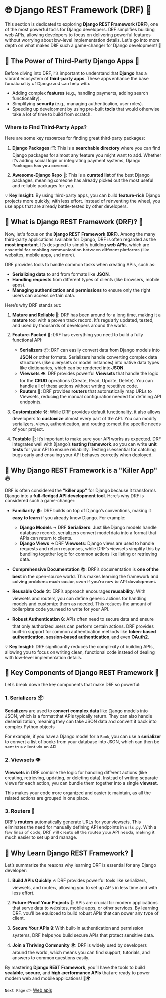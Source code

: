 # 🌐 Django REST Framework (DRF) 🚀

This section is dedicated to exploring **Django REST Framework (DRF)**, one of the most powerful tools for Django developers. DRF simplifies building web APIs, allowing developers to focus on delivering powerful features without worrying about low-level implementation details. Let's go into more depth on what makes DRF such a game-changer for Django development! 🌟

## 🔹 The Power of Third-Party Django Apps 🔧

Before diving into DRF, it’s important to understand that **Django** has a vibrant ecosystem of **third-party apps**. These apps enhance the base functionality of Django and can help with:

- Adding complex **features** (e.g., handling payments, adding search functionality).
- Simplifying **security** (e.g., managing authentication, user roles).
- Speeding up development by using pre-built **tools** that would otherwise take a lot of time to build from scratch.

### Where to Find Third-Party Apps?

Here are some key resources for finding great third-party packages:

1. **Django Packages** 🗂️: This is a **searchable directory** where you can find Django packages for almost any feature you might want to add. Whether it’s adding social login or integrating payment systems, Django Packages has you covered.

2. **Awesome-Django Repo** 🌟: This is a **curated list** of the best Django packages, meaning someone has already picked out the most useful and reliable packages for you.

💡 **Key Insight**: By using third-party apps, you can build **feature-rich** Django projects more quickly, with less effort. Instead of reinventing the wheel, you use apps that are already battle-tested by other developers.

## 🔹 What is Django REST Framework (DRF)? 🤖

Now, let's focus on the **Django REST Framework (DRF)**. Among the many third-party applications available for Django, DRF is often regarded as the **most important**. It’s designed to simplify building **web APIs**, which are essential for enabling communication between different platforms (like websites, mobile apps, and more).

DRF provides tools to handle common tasks when creating APIs, such as:

- **Serializing data** to and from formats like **JSON**.
- **Handling requests** from different types of clients (like browsers, mobile apps).
- **Managing authentication and permissions** to ensure only the right users can access certain data.

Here’s why DRF stands out:

1. **Mature and Reliable** 🏅: DRF has been around for a long time, making it a **mature** tool with a proven track record. It’s regularly updated, tested, and used by thousands of developers around the world.

2. **Feature-Packed** 💼: DRF has everything you need to build a fully functional API:
    - **Serializers** 📦: DRF can easily convert data from Django models into **JSON** or other formats. Serializers handle converting complex data structures (like querysets or model instances) into native data types like dictionaries, which can be rendered into **JSON**.
    - **Viewsets** 👁️: DRF provides powerful **Viewsets** that handle the logic for the **CRUD** operations (Create, Read, Update, Delete). You can handle all of these actions without writing repetitive code.
    - **Routers** 🔗: DRF provides **routers** that automatically map URLs to Viewsets, reducing the manual configuration needed for defining API endpoints.

3. **Customizable** 🛠️: While DRF provides default functionality, it also allows developers to **customize** almost every part of the API. You can modify serializers, views, authentication, and routing to meet the specific needs of your project.

4. **Testable** 🧪: It’s important to make sure your API works as expected. DRF integrates well with Django’s **testing framework**, so you can write **unit tests** for your API to ensure reliability. Testing is essential for catching bugs early and ensuring your API behaves correctly when deployed.

## 🔹 Why Django REST Framework is a "Killer App" 🔥

DRF is often considered the **"killer app"** for Django because it transforms Django into a **full-fledged API development tool**. Here’s why DRF is considered such a game-changer:

- **Familiarity** 🏠: DRF builds on top of Django’s conventions, making it **easy to learn** if you already know Django. For example:
    - **Django Models** → DRF **Serializers**: Just like Django models handle database records, serializers convert model data into a format that APIs can return to clients.
    - **Django Views** → DRF **Viewsets**: Django views are used to handle requests and return responses, while DRF’s viewsets simplify this by bundling together logic for common actions like listing or retrieving data.

- **Comprehensive Documentation** 📚: DRF’s documentation is **one of the best** in the open-source world. This makes learning the framework and solving problems much easier, even if you’re new to API development.

- **Reusable Code** 🛠️: DRF’s approach encourages **reusability**. With viewsets and routers, you can define generic actions for handling models and customize them as needed. This reduces the amount of boilerplate code you need to write for your API.

- **Robust Authentication** 🔒: APIs often need to secure data and ensure that only authorized users can perform certain actions. DRF provides built-in support for common authentication methods like **token-based authentication**, **session-based authentication**, and even **OAuth2**.

💡 **Key Insight**: DRF significantly reduces the complexity of building APIs, allowing you to focus on writing clean, functional code instead of dealing with low-level implementation details.

## 🔹 Key Components of Django REST Framework 🔑

Let’s break down the key components that make DRF so powerful:

### 1. **Serializers** 📦

**Serializers** are used to **convert complex data** like Django models into JSON, which is a format that APIs typically return. They can also handle deserialization, meaning they can take JSON data and convert it back into complex Python objects.

For example, if you have a Django model for a `Book`, you can use a **serializer** to convert a list of books from your database into JSON, which can then be sent to a client via an API.

### 2. **Viewsets** 👁️

**Viewsets** in DRF combine the logic for handling different actions (like creating, retrieving, updating, or deleting data). Instead of writing separate views for each action, you can bundle them together into a single **viewset**.

This makes your code more organized and easier to maintain, as all the related actions are grouped in one place.

### 3. **Routers** 🔗

DRF’s **routers** automatically generate URLs for your viewsets. This eliminates the need for manually defining API endpoints in `urls.py`. With a few lines of code, DRF will create all the routes your API needs, making it much easier to set up and manage.

## 🔹 Why Learn Django REST Framework? 🎯

Let’s summarize the reasons why learning DRF is essential for any Django developer:

1. **Build APIs Quickly** ⚡: DRF provides powerful tools like serializers, viewsets, and routers, allowing you to set up APIs in less time and with less effort.
   
2. **Future-Proof Your Projects** 📅: APIs are crucial for modern applications that serve data to websites, mobile apps, or other services. By learning DRF, you’ll be equipped to build robust APIs that can power any type of client.

3. **Secure Your APIs** 🔒: With built-in authentication and permission systems, DRF helps you build secure APIs that protect sensitive data.

4. **Join a Thriving Community** 🌍: DRF is widely used by developers around the world, which means you can find support, tutorials, and answers to common questions easily.

By mastering **Django REST Framework**, you’ll have the tools to build **scalable**, **secure**, and **high-performance APIs** that are ready to power modern web and mobile applications! 📱🌍

`Next Page` 👉 [Web apis](../03_web_apis/) 